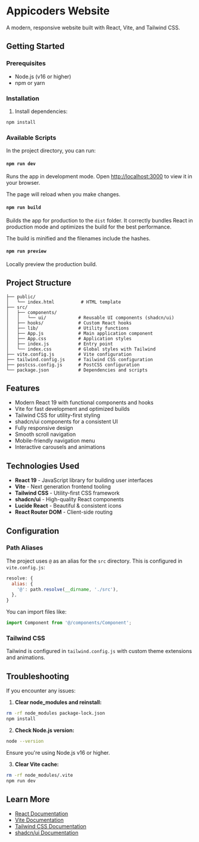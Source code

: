 # Appicoders Website

A modern, responsive website built with React, Vite, and Tailwind CSS.

## Getting Started

### Prerequisites

- Node.js (v16 or higher)
- npm or yarn

### Installation

1. Install dependencies:
```bash
npm install
```

### Available Scripts

In the project directory, you can run:

#### `npm run dev`

Runs the app in development mode.
Open [http://localhost:3000](http://localhost:3000) to view it in your browser.

The page will reload when you make changes.

#### `npm run build`

Builds the app for production to the `dist` folder.
It correctly bundles React in production mode and optimizes the build for the best performance.

The build is minified and the filenames include the hashes.

#### `npm run preview`

Locally preview the production build.

## Project Structure

```
├── public/
│   └── index.html          # HTML template
├── src/
│   ├── components/
│   │   └── ui/            # Reusable UI components (shadcn/ui)
│   ├── hooks/             # Custom React hooks
│   ├── lib/               # Utility functions
│   ├── App.js             # Main application component
│   ├── App.css            # Application styles
│   ├── index.js           # Entry point
│   └── index.css          # Global styles with Tailwind
├── vite.config.js         # Vite configuration
├── tailwind.config.js     # Tailwind CSS configuration
├── postcss.config.js      # PostCSS configuration
└── package.json           # Dependencies and scripts
```

## Features

- Modern React 19 with functional components and hooks
- Vite for fast development and optimized builds
- Tailwind CSS for utility-first styling
- shadcn/ui components for a consistent UI
- Fully responsive design
- Smooth scroll navigation
- Mobile-friendly navigation menu
- Interactive carousels and animations

## Technologies Used

- **React 19** - JavaScript library for building user interfaces
- **Vite** - Next generation frontend tooling
- **Tailwind CSS** - Utility-first CSS framework
- **shadcn/ui** - High-quality React components
- **Lucide React** - Beautiful & consistent icons
- **React Router DOM** - Client-side routing

## Configuration

### Path Aliases

The project uses `@` as an alias for the `src` directory. This is configured in `vite.config.js`:

```javascript
resolve: {
  alias: {
    '@': path.resolve(__dirname, './src'),
  },
}
```

You can import files like:
```javascript
import Component from '@/components/Component';
```

### Tailwind CSS

Tailwind is configured in `tailwind.config.js` with custom theme extensions and animations.

## Troubleshooting

If you encounter any issues:

1. **Clear node_modules and reinstall:**
```bash
rm -rf node_modules package-lock.json
npm install
```

2. **Check Node.js version:**
```bash
node --version
```
Ensure you're using Node.js v16 or higher.

3. **Clear Vite cache:**
```bash
rm -rf node_modules/.vite
npm run dev
```

## Learn More

- [React Documentation](https://react.dev/)
- [Vite Documentation](https://vitejs.dev/)
- [Tailwind CSS Documentation](https://tailwindcss.com/)
- [shadcn/ui Documentation](https://ui.shadcn.com/)
